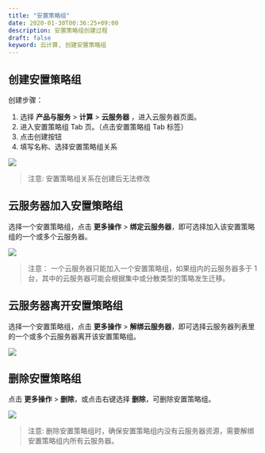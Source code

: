 ```yaml
---
title: "安置策略组"
date: 2020-01-30T00:36:25+09:00
description: 安置策略组创建过程
draft: false
keyword: 云计算, 创建安置策略组
---
```



## 创建安置策略组

创建步骤：

1. 选择 **产品与服务** > **计算** > **云服务器** ，进入云服务器页面。
2. 进入安置策略组 Tab 页。（点击安置策略组 Tab 标签）
3. 点击创建按钮
4. 填写名称、选择安置策略组关系

![](/compute/instance_group/_images/instance_group_1.png)

>注意: 安置策略组关系在创建后无法修改

## 云服务器加入安置策略组

选择一个安置策略组，点击 **更多操作** > **绑定云服务器**，即可选择加入该安置策略组的一个或多个云服务器。

![](/compute/instance_group/_images/instance_group_2.png)

>注意：
一个云服务器只能加入一个安置策略组，如果组内的云服务器多于 1 台，其中的云服务器可能会根据集中或分散类型的策略发生迁移。


## 云服务器离开安置策略组

选择一个安置策略组，点击 **更多操作** > **解绑云服务器**，即可选择云服务器列表里的一个或多个云服务器离开该安置策略组。

![](/compute/instance_group/_images/instance_group_3.png)

## 删除安置策略组


点击 **更多操作** > **删除**，或点击右键选择 **删除**，可删除安置策略组。

![](/compute/instance_group/_images/instance_group_4.png)

>注意:
删除安置策略组时，确保安置策略组内没有云服务器资源，需要解绑安置策略组内所有云服务器。
